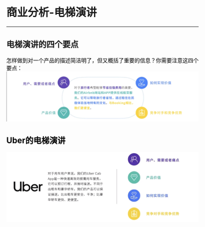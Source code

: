# 商业分析-电梯演讲

---
## 电梯演讲的四个要点
<font color=#r>怎样做到对一个产品的描述简洁明了，但又概括了重要的信息？你需要注意这四个要点：<font>
![alt text](image.png)
## Uber的电梯演讲
![alt text](image-1.png)
